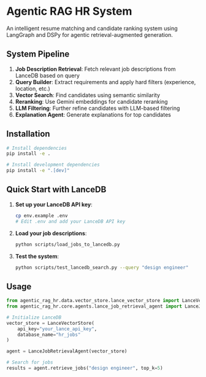# Agentic RAG HR System

An intelligent resume matching and candidate ranking system using LangGraph and DSPy for agentic retrieval-augmented generation.

## System Pipeline

1. **Job Description Retrieval**: Fetch relevant job descriptions from LanceDB based on query
2. **Query Builder**: Extract requirements and apply hard filters (experience, location, etc.)
3. **Vector Search**: Find candidates using semantic similarity
4. **Reranking**: Use Gemini embeddings for candidate reranking
5. **LLM Filtering**: Further refine candidates with LLM-based filtering
6. **Explanation Agent**: Generate explanations for top candidates

## Installation

```bash
# Install dependencies
pip install -e .

# Install development dependencies
pip install -e ".[dev]"
```

## Quick Start with LanceDB

1. **Set up your LanceDB API key**:
   ```bash
   cp env.example .env
   # Edit .env and add your LanceDB API key
   ```

2. **Load your job descriptions**:
   ```bash
   python scripts/load_jobs_to_lancedb.py
   ```

3. **Test the system**:
   ```bash
   python scripts/test_lancedb_search.py --query "design engineer"
   ```

## Usage

```python
from agentic_rag_hr.data.vector_store.lance_vector_store import LanceVectorStore
from agentic_rag_hr.core.agents.lance_job_retrieval_agent import LanceJobRetrievalAgent

# Initialize LanceDB
vector_store = LanceVectorStore(
    api_key="your_lance_api_key",
    database_name="hr_jobs"
)

agent = LanceJobRetrievalAgent(vector_store)

# Search for jobs
results = agent.retrieve_jobs("design engineer", top_k=5)
```
